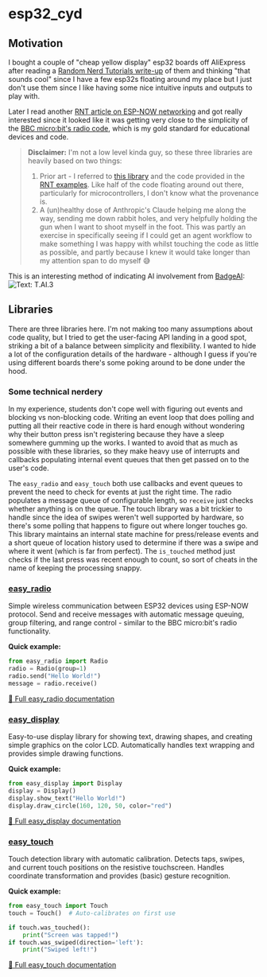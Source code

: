 # esp32_cyd
## Motivation
I bought a couple of "cheap yellow display" esp32 boards off AliExpress after reading a
[Random Nerd Tutorials write-up](https://randomnerdtutorials.com/cheap-yellow-display-esp32-2432s028r/)
of them and thinking "that sounds cool" since I have a few esp32s floating around my place but I just don't
use them since I like having some nice intuitive inputs and outputs to play with.

Later I read another [RNT article on ESP-NOW networking](https://randomnerdtutorials.com/micropython-esp-now-esp32/) and
got really interested since it looked like it was getting very close to the simplicity of the
[BBC micro:bit's radio code](https://microbit-micropython.readthedocs.io/en/latest/tutorials/radio.html),
which is my gold standard for educational devices and code.

> **Disclaimer:** I'm not a low level kinda guy, so these three libraries are heavily based on two things:
> 1. Prior art - I referred to [this library](https://github.com/rdagger/micropython-ili9341) and the code provided in the [RNT examples](https://randomnerdtutorials.com/micropython-cheap-yellow-display-board-cyd-esp32-2432s028r/). Like half of the code floating around out there, particularly for microcontrollers, I don't know what the provenance is.
> 2. A (un)healthy dose of Anthropic's Claude helping me along the way, sending me down rabbit holes, and very helpfully holding the gun when I want to shoot myself in the foot. This was partly an exercise in specifically seeing if I could get an agent workflow to make something I was happy with whilst touching the code as little as possible, and partly because I knew it would take longer than my attention span to do myself 😅

This is an interesting method of indicating AI involvement from [BadgeAI](https://www.badgeai.org/):  
![Text: T.AI.3](https://img.shields.io/badge/Text-T.AI.3-blue)

## Libraries
There are three libraries here. I'm not making too many assumptions about code quality, but I tried to get the user-facing API
landing in a good spot, striking a bit of a balance between simplicity and flexibility. I wanted to hide a lot of the configuration
details of the hardware - although I guess if you're using different boards there's some poking around to be done under the hood.

### Some technical nerdery
In my experience, students don't cope well with figuring out events and blocking vs non-blocking code. Writing an event loop that does polling
and putting all their reactive code in there is hard enough without wondering why their button press isn't registering because they have a sleep
somewhere gumming up the works. I wanted to avoid that as much as possible with these libraries, so they make heavy use of interrupts and callbacks
populating internal event queues that then get passed on to the user's code.

The `easy_radio` and `easy_touch` both use callbacks and event queues to prevent the need to check for events at just the right time. The radio
populates a message queue of configurable length, so `receive` just checks whether anything is on the queue. The touch library was a bit trickier
to handle since the idea of swipes weren't well supported by hardware, so there's some polling that happens to figure out where longer touches go.
This library maintains an internal state machine for press/release events and a short queue of location history used to determine if there was a
swipe and where it went (which is far from perfect). The `is_touched` method just checks if the last press was recent enough to count, so sort of
cheats in the name of keeping the processing snappy.

### [easy_radio](docs/easy_radio.md)
Simple wireless communication between ESP32 devices using ESP-NOW protocol. Send and receive messages with automatic message queuing, group filtering, and range control - similar to the BBC micro:bit's radio functionality.

**Quick example:**
```python
from easy_radio import Radio
radio = Radio(group=1)
radio.send("Hello World!")
message = radio.receive()
```

[📖 Full easy_radio documentation](docs/easy_radio.md)

### [easy_display](docs/easy_display.md)
Easy-to-use display library for showing text, drawing shapes, and creating simple graphics on the color LCD. Automatically handles text wrapping and provides simple drawing functions.

**Quick example:**
```python
from easy_display import Display
display = Display()
display.show_text("Hello World!")
display.draw_circle(160, 120, 50, color="red")
```

[📖 Full easy_display documentation](docs/easy_display.md)

### [easy_touch](docs/easy_touch.md)
Touch detection library with automatic calibration. Detects taps, swipes, and current touch positions on the resistive touchscreen. Handles coordinate transformation and provides (basic) gesture recognition.

**Quick example:**
```python
from easy_touch import Touch
touch = Touch()  # Auto-calibrates on first use

if touch.was_touched():
    print("Screen was tapped!")
if touch.was_swiped(direction='left'):
    print("Swiped left!")
```

[📖 Full easy_touch documentation](docs/easy_touch.md)
